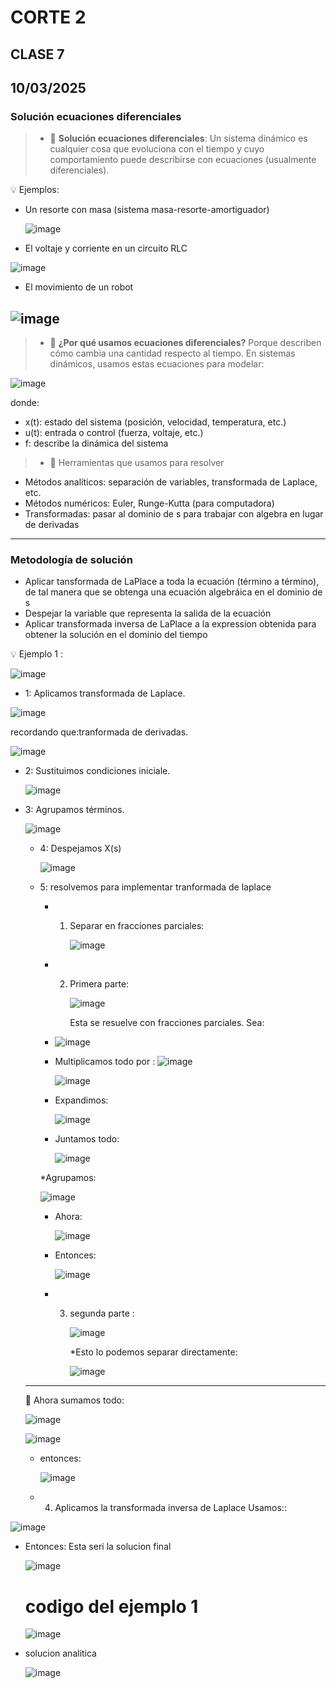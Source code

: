 # CORTE 2 
## CLASE 7
## 10/03/2025
### **Solución ecuaciones diferenciales**

>* 🔑 **Solución ecuaciones diferenciales**:
Un sistema dinámico es cualquier cosa que evoluciona con el tiempo y cuyo comportamiento puede describirse con ecuaciones (usualmente diferenciales).

💡 Ejemplos:
* Un resorte con masa (sistema masa-resorte-amortiguador)

  ![image](https://github.com/user-attachments/assets/4c5b5ece-787e-4149-ba5f-9912b63fdff2)

* El voltaje y corriente en un circuito RLC

![image](https://github.com/user-attachments/assets/4e0c3a40-15e3-449c-9a3b-dff242a68ef4)

* El movimiento de un robot

![image](https://github.com/user-attachments/assets/80ad7ec3-9b67-4f98-aefa-a0940f7c1f55)
-------------------------------------------------------------------------------------------------------------------------------------------------------------

>* 🧠 **¿Por qué usamos ecuaciones diferenciales?**
 Porque describen cómo cambia una cantidad respecto al tiempo. En sistemas dinámicos, usamos estas ecuaciones para modelar:

![image](https://github.com/user-attachments/assets/53bb8dca-1345-44e5-9372-9ae948ab1b68)

donde:
* x(t): estado del sistema (posición, velocidad, temperatura, etc.)
* u(t): entrada o control (fuerza, voltaje, etc.)
* f: describe la dinámica del sistema

>*  🧰 Herramientas que usamos para resolver
* Métodos analíticos: separación de variables, transformada de Laplace, etc.
* Métodos numéricos: Euler, Runge-Kutta (para computadora)
* Transformadas: pasar al dominio de s para trabajar con algebra en lugar de derivadas
--------------------------------------------------------------------------------------------------------------------------------------------------------------
### **Metodología de solución**
* Aplicar tansformada de LaPlace a toda la ecuación (término a término), de tal manera que se obtenga una ecuación algebráica en el dominio de s
* Despejar la variable que representa la salida de la ecuación
* Aplicar transformada inversa de LaPlace a la expression obtenida para obtener la solución en el dominio del tiempo

💡 Ejemplo 1 : 

![image](https://github.com/user-attachments/assets/f9b3d49a-becb-4020-9970-ea2cc47e6cd9)

* 1: Aplicamos transformada de Laplace.

![image](https://github.com/user-attachments/assets/7c63f985-39d7-4161-be82-e1a7716631dc)

recordando que:tranformada de derivadas.

![image](https://github.com/user-attachments/assets/45c88648-be7e-4135-a9ec-b80ed4b313a0)

* 2: Sustituimos condiciones iniciale.

  ![image](https://github.com/user-attachments/assets/608f93fe-c749-469c-83eb-06c296c6db51)


* 3: Agrupamos términos.

  ![image](https://github.com/user-attachments/assets/2c9de97a-72f9-43c1-970d-a8311f04171b)

  * 4: Despejamos X(s)

    ![image](https://github.com/user-attachments/assets/ecc3730f-d8ee-4c30-b6f3-e29974490eb0)

  * 5: resolvemos para implementar tranformada de laplace
    * 1. Separar en fracciones parciales:

         ![image](https://github.com/user-attachments/assets/58879c6c-2614-4bdf-a3c4-3f9d6960cc0e)

    * 2. Primera parte:

         ![image](https://github.com/user-attachments/assets/0b723156-2ba5-4149-99c6-70e35f858624)

         Esta se resuelve con fracciones parciales. Sea:
    
    * ![image](https://github.com/user-attachments/assets/ca3fb782-2590-4a53-8fd2-9f755e2a5129)
   
    * Multiplicamos todo por :  ![image](https://github.com/user-attachments/assets/bbf775cb-6382-4e7b-bbfe-72535d7efc23)
   
      ![image](https://github.com/user-attachments/assets/49c9e6a9-b612-4a9d-ae29-0b4f0bd445fb)

     * Expandimos:

       ![image](https://github.com/user-attachments/assets/2fc024e9-63a7-4deb-97f8-8c543c5820f9)


    * Juntamos todo:

      ![image](https://github.com/user-attachments/assets/931665e1-f774-4cc0-bc63-441764bac4a2)

    *Agrupamos: 

    ![image](https://github.com/user-attachments/assets/9b792c99-f7dd-4082-b380-d2e65b1e93ce)

     * Ahora:

       ![image](https://github.com/user-attachments/assets/eb1ca958-471e-4683-8e61-f4216346a37b)

    * Entonces:

      ![image](https://github.com/user-attachments/assets/bd5124b8-27f4-4945-ab7d-2527c6f063e5)

     * 3. segunda parte :

           ![image](https://github.com/user-attachments/assets/f5c3ccaa-5fd4-4189-b22f-e48b424cc096)

          *Esto lo podemos separar directamente:

          ![image](https://github.com/user-attachments/assets/c5daf2b0-0334-41fa-9bce-5710d328a6e3)

  -------------------------------------------------------------------------------------------------------------------------------------------        
    🧠 Ahora sumamos todo:

  ![image](https://github.com/user-attachments/assets/4a902abd-4f82-47c0-8b17-4584d5db0a6c)


  ![image](https://github.com/user-attachments/assets/0b0d75bd-33dc-428c-85f3-62e8923c14c6)


  * entonces:

    ![image](https://github.com/user-attachments/assets/fc871b90-dfb9-4f6a-9e7d-33ec8748b6f3)

  * 4. Aplicamos la transformada inversa de Laplace
       Usamos:: 

![image](https://github.com/user-attachments/assets/78098220-e90a-4501-bd71-93ffbf77f6ee)

* Entonces: Esta seri la solucion final 

  ![image](https://github.com/user-attachments/assets/a3293d01-453a-4b08-b8d9-d29dc5d22bd9)


  # codigo del ejemplo 1


  ![image](https://github.com/user-attachments/assets/234ca32c-ad5b-403e-b9c0-b154e7c60992)


* solucion analitica

  ![image](https://github.com/user-attachments/assets/3fcc35c5-378f-460c-8802-9d9ae1999f91)



      
      




          




   
    




  





